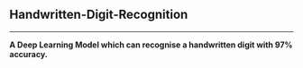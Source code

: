 <h2>Handwritten-Digit-Recognition</h2><hr>
<b>A Deep Learning Model which can recognise a handwritten digit with 97% accuracy.</b>
